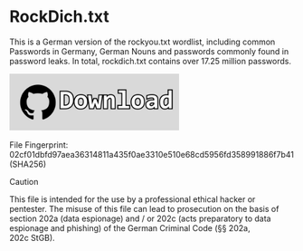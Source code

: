 # RockDich.txt
This is a German version of the rockyou.txt wordlist, including common Passwords in Germany, German Nouns and passwords commonly found in password leaks. In total, rockdich.txt contains over 17.25 million passwords.

[<img src="https://raw.githubusercontent.com/ruhrgur/rockdich/main/Download.png" width="300"/>](https://workupload.com/file/UgZaDNFbdKz)

File Fingerprint: 02cf01dbfd97aea36314811a435f0ae3310e510e68cd5956fd358991886f7b41 (SHA256)

> [!CAUTION]
> This file is intended for the use by a professional ethical hacker or pentester. The misuse of this file can lead to prosecution on the basis of section&nbsp;202a&nbsp;(data espionage) and&nbsp;/&nbsp;or 202c&nbsp;(acts preparatory to data espionage and phishing) of the German Criminal Code (§§&nbsp;202a, 202c&nbsp;StGB).

